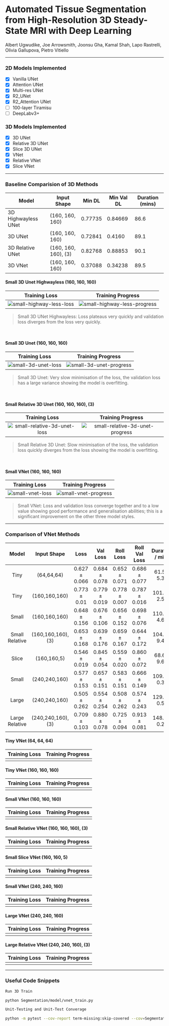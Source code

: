 # Automated Tissue Segmentation from High-Resolution 3D Steady-State MRI with Deep Learning

Albert Ugwudike, Joe Arrowsmith, Joonsu Gha, Kamal Shah, Lapo Rastrelli, Olivia Gallupova, Pietro Vitiello

---

### 2D Models Implemented

- [x] Vanilla UNet 
- [x] Attention UNet
- [x] Multi-res UNet
- [x] R2_UNet
- [x] R2_Attention UNet
- [ ] 100-layer Tiramisu
- [ ] DeepLabv3+ 

### 3D Models Implemented

- [x] 3D UNet
- [x] Relative 3D UNet
- [x] Slice 3D UNet
- [x] VNet
- [x] Relative VNet
- [x] Slice VNet

---

### Baseline Comparision of 3D Methods

| Model               | Input Shape          | Min DL  | Min Val DL | Duration (mins) |
|---------------------|----------------------|---------|------------|-----------------|
| 3D Highwayless UNet | (160, 160, 160)      | 0.77735 | 0.84669    | 86.6            |
| 3D UNet             | (160, 160, 160)      | 0.72841 | 0.4160     | 89.1            |
| 3D Relative UNet    | (160, 160, 160), (3) | 0.82768 | 0.88853    | 90.1            |
| 3D VNet             | (160, 160, 160)      | 0.37088 | 0.34238    | 89.5            |

#### Small 3D Unet Highwayless (160, 160, 160)

Training Loss | Training Progress
:------------:|:---------------------------:
![small-highway-less-loss](results/3unet_vs_vnet_baseline/small_highwayless_train_result_2020_03_17-08_07_29.png "Small 3D Unet Highwayless Loss") | ![small-highway-less-progress](results/3unet_vs_vnet_baseline/small_highwayless_progress.gif "Small 3D Unet Highwayless Progress")

> Small 3D UNet Highwayless: Loss plateaus very quickly and validation loss diverges from the loss very quickly.

<br />

#### Small 3D Unet (160, 160, 160)

Training Loss | Training Progress
:------------:|:---------------------------:
![small-3d-unet-loss](results/3unet_vs_vnet_baseline/small_3dunet_train_result_2020_03_17-09_34_10.png "Small 3D Unet Loss") | ![small-3d-unet-progress](results/3unet_vs_vnet_baseline/small_3dunet_progress.gif "Small 3D Unet Progress")

> Small 3D Unet: Very slow minimisation of the loss, the validation loss has a large variance showing the model is overfitting.

<br />

#### Small Relative 3D Unet (160, 160, 160), (3)

Training Loss | Training Progress
:------------:|:---------------------------:
![small-relative-3d-unet-loss](results/3unet_vs_vnet_baseline/small_relative_3dunet_train_result_2020_03_17-11_03_20.png "Small Relative 3D Unet Loss") | ![small-relative-3d-unet-progress](results/3unet_vs_vnet_baseline/small_relative_3dunet_progress.gif "Small Relative 3D Unet Progress")

> Small Relative 3D Unet: Slow minimisation of the loss, the validation loss quickly diverges from the loss showing the model is overfitting.

<br />

#### Small VNet (160, 160, 160)

Training Loss | Training Progress
:------------:|:---------------------------:
![small-vnet-loss](results/3unet_vs_vnet_baseline/small_vnet_train_result_2020_03_17-12_37_32.png "Small VNet Loss") | ![small-vnet-progress](results/3unet_vs_vnet_baseline/small_vnet_progress.gif "Small VNet Progress")

> Small VNet: Loss and validation loss converge together and to a low value showing good performance and generalisation abilities; this is a significant improvement on the other three model styles.

---

### Comparison of VNet Methods

|      Model     |      Input Shape  |        Loss       |      Val Loss      |     Roll Loss     |   Roll Val Loss   |  Duration / mins |
|:--------------:|:-----------------:|:-----------------:|:------------------:|:-----------------:|:-----------------:|:----------------:|
|      Tiny      |     (64,64,64)    | 0.627 ± 0.066 |  0.684 ± 0.078 | 0.652 ± 0.071 | 0.686 ± 0.077 |  61.5 ± 5.32 |
|      Tiny      |    (160,160,160)  | 0.773 ± 0.01  |  0.779 ± 0.019 | 0.778 ± 0.007 | 0.787 ± 0.016 | 101.8 ± 2.52 |
|      Small     |    (160,160,160)  | 0.648 ± 0.156 |  0.676 ± 0.106 | 0.656 ± 0.152 | 0.698 ± 0.076 | 110.1 ± 4.64 |
| Small Relative | (160,160,160),(3) | 0.653 ± 0.168 |  0.639 ± 0.176 | 0.659 ± 0.167 | 0.644 ± 0.172 | 104.6 ± 9.43 |
|      Slice     |     (160,160,5)   | 0.546 ± 0.019 |  0.845 ± 0.054 | 0.559 ± 0.020 | 0.860 ± 0.072 |  68.6 ± 9.68 |
|      Small     |    (240,240,160)  | 0.577 ± 0.153 |  0.657 ± 0.151 | 0.583 ± 0.151 | 0.666 ± 0.149 | 109.7 ± 0.37 |
|      Large     |    (240,240,160)  | 0.505 ± 0.262 |  0.554 ± 0.254 | 0.508 ± 0.262 | 0.574 ± 0.243 | 129.2 ± 0.50 |
| Large Relative | (240,240,160),(3) | 0.709 ± 0.103 |  0.880 ± 0.078 | 0.725 ± 0.094 | 0.913 ± 0.081 | 148.6 ± 0.20 |

#### Tiny VNet (64, 64, 64)

Training Loss | Training Progress
:------------:|:---------------------------:
![]() | ![]()

#### Tiny VNet (160, 160, 160)

Training Loss | Training Progress
:------------:|:---------------------------:
![]() | ![]()

#### Small VNet (160, 160, 160)

Training Loss | Training Progress
:------------:|:---------------------------:
![]() | ![]()

#### Small Relative VNet (160, 160, 160), (3)

Training Loss | Training Progress
:------------:|:---------------------------:
![]() | ![]()

#### Small Slice VNet (160, 160, 5)

Training Loss | Training Progress
:------------:|:---------------------------:
![]() | ![]()

#### Small VNet (240, 240, 160)

Training Loss | Training Progress
:------------:|:---------------------------:
![]() | ![]()

#### Large VNet (240, 240, 160)

Training Loss | Training Progress
:------------:|:---------------------------:
![]() | ![]()

#### Large Relative VNet (240, 240, 160), (3)

Training Loss | Training Progress
:------------:|:---------------------------:
![]() | ![]()

---

### Useful Code Snippets

``` Bash
Run 3D Train

python Segmentation/model/vnet_train.py
```

``` Bash
Unit-Testing and Unit-Test Converage

python -m pytest --cov-report term-missing:skip-covered --cov=Segmentation && coverage html && open ./htmlcov.index.html
```